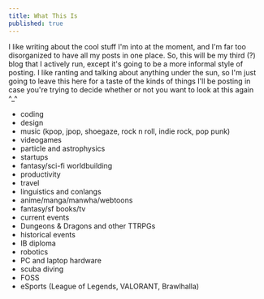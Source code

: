 ```yaml
---
title: What This Is
published: true
---
```


I like writing about the cool stuff I'm into at the moment, and I'm far too disorganized to have all my posts in one place. So, this will be my third (?) blog that I actively run, except it's going to be a more informal style of posting. I like ranting and talking about anything under the sun, so I'm just going to leave this here for a taste of the kinds of things I'll be posting in case you're trying to decide whether or not you want to look at this again ^_^

- coding
- design
- music (kpop, jpop, shoegaze, rock n roll, indie rock, pop punk)
- videogames
- particle and astrophysics
- startups
- fantasy/sci-fi worldbuilding
- productivity
- travel
- linguistics and conlangs
- anime/manga/manwha/webtoons
- fantasy/sf books/tv
- current events
- Dungeons & Dragons and other TTRPGs
- historical events
- IB diploma
- robotics
- PC and laptop hardware
- scuba diving
- FOSS
- eSports (League of Legends, VALORANT, Brawlhalla)